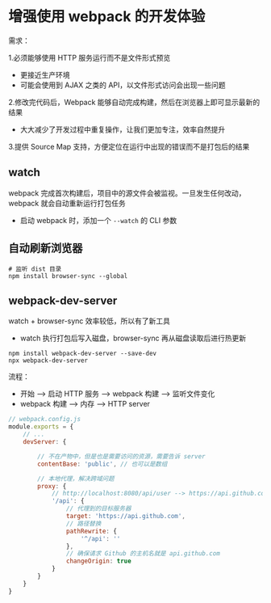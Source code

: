 # 增强使用 webpack 的开发体验

需求：

1.必须能够使用 HTTP 服务运行而不是文件形式预览

- 更接近生产环境
- 可能会使用到 AJAX 之类的 API，以文件形式访问会出现一些问题

2.修改完代码后，Webpack 能够自动完成构建，然后在浏览器上即可显示最新的结果

- 大大减少了开发过程中重复操作，让我们更加专注，效率自然提升

3.提供 Source Map 支持，方便定位在运行中出现的错误而不是打包后的结果

## watch

webpack 完成首次构建后，项目中的源文件会被监视。一旦发生任何改动，webpack 就会自动重新运行打包任务

- 启动 webpack 时，添加一个 `--watch` 的 CLI 参数

## 自动刷新浏览器

```shell
# 监听 dist 目录
npm install browser-sync --global
```

## webpack-dev-server

watch + browser-sync 效率较低，所以有了新工具

- watch 执行打包后写入磁盘，browser-sync 再从磁盘读取后进行热更新

```shell
npm install webpack-dev-server --save-dev
npx webpack-dev-server
```

流程：

- 开始 --> 启动 HTTP 服务 --> webpack 构建 --> 监听文件变化
- webpack 构建 --> 内存 --> HTTP server

```js
// webpack.config.js
module.exports = {
    // ...
    devServer: {

        // 不在产物中，但是也是需要访问的资源，需要告诉 server
        contentBase: 'public', // 也可以是数组

        // 本地代理，解决跨域问题
        proxy: {
            // http://localhost:8080/api/user --> https://api.github.com/users
            '/api': {
                // 代理到的目标服务器
                target: 'https://api.github.com',
                // 路径替换
                pathRewrite: {
                    '^/api': ''
                },
                // 确保请求 Github 的主机名就是 api.github.com
                changeOrigin: true
            }
        }
    }
}
```
